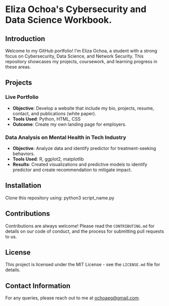 # Eliza Ochoa's Cybersecurity and Data Science Workbook.

## Introduction
Welcome to my GitHub portfolio! I'm Eliza Ochoa, a student with a strong focus on Cybersecurity, Data Science, and Network Security. This repository showcases my projects, coursework, and learning progress in these areas.

## Projects
### Live Portfolio
- **Objective**: Develop a website that include my bio, projects, resume, contact, and publications (white paper).
- **Tools Used**: Python, HTML, CSS
- **Outcome**: Create my own landing page for employers.

### Data Analysis on Mental Health in Tech Industry
- **Objective**: Analyze data and identify predictor for treatment-seeking behaviors.
- **Tools Used**: R, ggplot2, matplotlib
- **Results**: Created visualizations and predictive models to identify predictor and create recommendation to mitigate impact.

## Installation
Clone this repository using:
python3 script_name.py

## Contributions
Contributions are always welcome! Please read the `CONTRIBUTING.md` for details on our code of conduct, and the process for submitting pull requests to us.

## License
This project is licensed under the MIT License - see the `LICENSE.md` file for details.

## Contact Information
For any queries, please reach out to me at [ochoaeg@gmail.com](mailto:ochoaeg@gmail.com).

